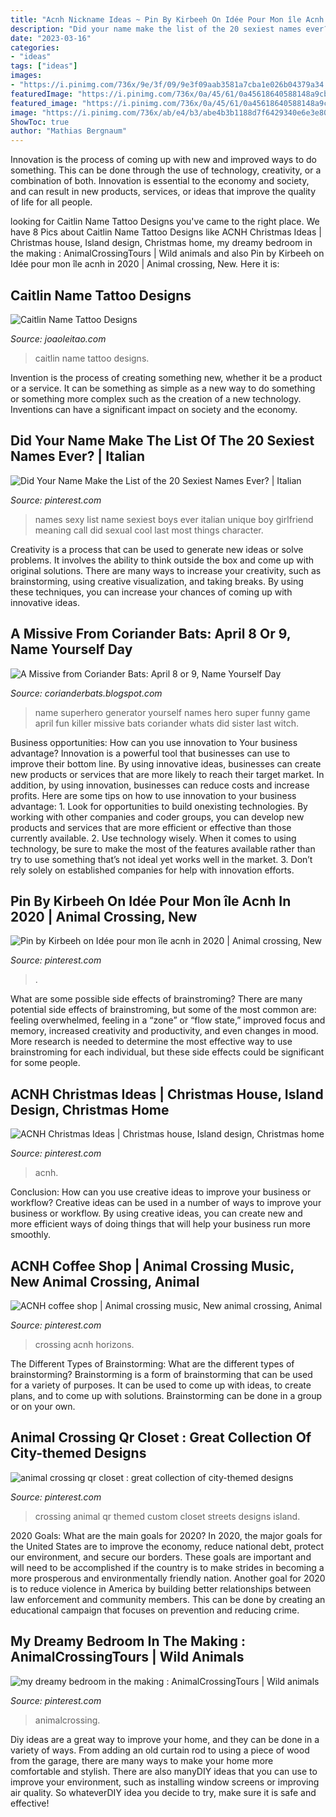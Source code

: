 ```yaml
---
title: "Acnh Nickname Ideas ~ Pin By Kirbeeh On Idée Pour Mon île Acnh In 2020"
description: "Did your name make the list of the 20 sexiest names ever?"
date: "2023-03-16"
categories:
- "ideas"
tags: ["ideas"]
images:
- "https://i.pinimg.com/736x/9e/3f/09/9e3f09aab3581a7cba1e026b04379a34.jpg"
featuredImage: "https://i.pinimg.com/736x/0a/45/61/0a45618640588148a9cb25273276b838.jpg"
featured_image: "https://i.pinimg.com/736x/0a/45/61/0a45618640588148a9cb25273276b838.jpg"
image: "https://i.pinimg.com/736x/ab/e4/b3/abe4b3b1188d7f6429340e6e3e80a977.jpg"
ShowToc: true
author: "Mathias Bergnaum"
---
```



Innovation is the process of coming up with new and improved ways to do something. This can be done through the use of technology, creativity, or a combination of both. Innovation is essential to the economy and society, and can result in new products, services, or ideas that improve the quality of life for all people.

	

		
looking for Caitlin Name Tattoo Designs you've came to the right place. We have 8 Pics about Caitlin Name Tattoo Designs like ACNH Christmas Ideas | Christmas house, Island design, Christmas home, my dreamy bedroom in the making : AnimalCrossingTours | Wild animals and also Pin by Kirbeeh on Idée pour mon île acnh in 2020 | Animal crossing, New. Here it is:
		
    
## Caitlin Name Tattoo Designs

<img loading=lazy src="https://www.joaoleitao.com/tattoo-name/files/female-names1/tattoo-design-name-caitlin-23.png" onerror="this.onerror=null;this.src='https://tse4.mm.bing.net/th?id=OIP.hI1abpi1vRGlOYUOySoTDAHaE2&amp;pid=15.1';" alt="Caitlin Name Tattoo Designs">

_Source: joaoleitao.com_

>caitlin name tattoo designs. 

	

Invention is the process of creating something new, whether it be a product or a service. It can be something as simple as a new way to do something or something more complex such as the creation of a new technology. Inventions can have a significant impact on society and the economy.

    
## Did Your Name Make The List Of The 20 Sexiest Names Ever? | Italian

<img loading=lazy src="https://i.pinimg.com/736x/f7/3a/0d/f73a0d50068e0dbee29b213441ac718b--girl-names-baby-names.jpg" onerror="this.onerror=null;this.src='https://tse2.mm.bing.net/th?id=OIP._eD5isu2XmYL0SWZyxeS4AAAAA&amp;pid=15.1';" alt="Did Your Name Make the List of the 20 Sexiest Names Ever? | Italian">

_Source: pinterest.com_

>names sexy list name sexiest boys ever italian unique boy girlfriend meaning call did sexual cool last most things character. 

	

Creativity is a process that can be used to generate new ideas or solve problems. It involves the ability to think outside the box and come up with original solutions. There are many ways to increase your creativity, such as brainstorming, using creative visualization, and taking breaks. By using these techniques, you can increase your chances of coming up with innovative ideas.

    
## A Missive From Coriander Bats: April 8 Or 9, Name Yourself Day

<img loading=lazy src="http://4.bp.blogspot.com/-3ew9HinxGG4/U0I-OthMKOI/AAAAAAAAEXs/Z9XQ4KKoUeA/s1600/FF+-+Superhero+Name+Generator.jpg" onerror="this.onerror=null;this.src='https://tse4.mm.bing.net/th?id=OIP.CFQUTB1yY8g1r-BQPLd8wgHaJ4&amp;pid=15.1';" alt="A Missive from Coriander Bats: April 8 or 9, Name Yourself Day">

_Source: corianderbats.blogspot.com_

>name superhero generator yourself names hero super funny game april fun killer missive bats coriander whats did sister last witch. 

	

Business opportunities: How can you use innovation to Your business advantage?
Innovation is a powerful tool that businesses can use to improve their bottom line. By using innovative ideas, businesses can create new products or services that are more likely to reach their target market. In addition, by using innovation, businesses can reduce costs and increase profits. Here are some tips on how to use innovation to your business advantage: 1. Look for opportunities to build onexisting technologies. By working with other companies and coder groups, you can develop new products and services that are more efficient or effective than those currently available. 2. Use technology wisely. When it comes to using technology, be sure to make the most of the features available rather than try to use something that’s not ideal yet works well in the market. 3. Don’t rely solely on established companies for help with innovation efforts.

    
## Pin By Kirbeeh On Idée Pour Mon île Acnh In 2020 | Animal Crossing, New

<img loading=lazy src="https://i.pinimg.com/736x/3c/68/17/3c6817a32686f365f613d914f7a2e61d.jpg" onerror="this.onerror=null;this.src='https://tse1.mm.bing.net/th?id=OIP.C9yi28RMt-DRVB-tum3IIAHaEK&amp;pid=15.1';" alt="Pin by Kirbeeh on Idée pour mon île acnh in 2020 | Animal crossing, New">

_Source: pinterest.com_

>. 

	

What are some possible side effects of brainstroming?
There are many potential side effects of brainstroming, but some of the most common are: feeling overwhelmed, feeling in a “zone” or “flow state,” improved focus and memory, increased creativity and productivity, and even changes in mood. More research is needed to determine the most effective way to use brainstroming for each individual, but these side effects could be significant for some people.

    
## ACNH Christmas Ideas | Christmas House, Island Design, Christmas Home

<img loading=lazy src="https://i.pinimg.com/736x/0a/45/61/0a45618640588148a9cb25273276b838.jpg" onerror="this.onerror=null;this.src='https://tse3.mm.bing.net/th?id=OIP.ZraOuJ4hhRW-ZzfyrVmrvQHaEK&amp;pid=15.1';" alt="ACNH Christmas Ideas | Christmas house, Island design, Christmas home">

_Source: pinterest.com_

>acnh. 

	

Conclusion: How can you use creative ideas to improve your business or workflow?
Creative ideas can be used in a number of ways to improve your business or workflow. By using creative ideas, you can create new and more efficient ways of doing things that will help your business run more smoothly.

    
## ACNH Coffee Shop | Animal Crossing Music, New Animal Crossing, Animal

<img loading=lazy src="https://i.pinimg.com/736x/9e/3f/09/9e3f09aab3581a7cba1e026b04379a34.jpg" onerror="this.onerror=null;this.src='https://tse4.mm.bing.net/th?id=OIP.odtex1HGR9n45PBexr-HdwHaEK&amp;pid=15.1';" alt="ACNH coffee shop | Animal crossing music, New animal crossing, Animal">

_Source: pinterest.com_

>crossing acnh horizons. 

	

The Different Types of Brainstorming: What are the different types of brainstorming?
Brainstorming is a form of brainstorming that can be used for a variety of purposes. It can be used to come up with ideas, to create plans, and to come up with solutions. Brainstorming can be done in a group or on your own.

    
## Animal Crossing Qr Closet : Great Collection Of City-themed Designs

<img loading=lazy src="https://i.pinimg.com/736x/e6/a1/9b/e6a19ba1ed321ea88a788f05a71629f3.jpg" onerror="this.onerror=null;this.src='https://tse1.mm.bing.net/th?id=OIP.4I1jcTMd5b-xKL9qrwZtPgHaEK&amp;pid=15.1';" alt="animal crossing qr closet : great collection of city-themed designs">

_Source: pinterest.com_

>crossing animal qr themed custom closet streets designs island. 

	

2020 Goals: What are the main goals for 2020?
In 2020, the major goals for the United States are to improve the economy, reduce national debt, protect our environment, and secure our borders. These goals are important and will need to be accomplished if the country is to make strides in becoming a more prosperous and environmentally friendly nation. Another goal for 2020 is to reduce violence in America by building better relationships between law enforcement and community members. This can be done by creating an educational campaign that focuses on prevention and reducing crime.

    
## My Dreamy Bedroom In The Making : AnimalCrossingTours | Wild Animals

<img loading=lazy src="https://i.pinimg.com/736x/ab/e4/b3/abe4b3b1188d7f6429340e6e3e80a977.jpg" onerror="this.onerror=null;this.src='https://tse2.mm.bing.net/th?id=OIP.wXGD6sX11-Dkz0q8laUywAHaEK&amp;pid=15.1';" alt="my dreamy bedroom in the making : AnimalCrossingTours | Wild animals">

_Source: pinterest.com_

>animalcrossing. 

	

Diy ideas are a great way to improve your home, and they can be done in a variety of ways. From adding an old curtain rod to using a piece of wood from the garage, there are many ways to make your home more comfortable and stylish. There are also manyDIY ideas that you can use to improve your environment, such as installing window screens or improving air quality. So whateverDIY idea you decide to try, make sure it is safe and effective!

